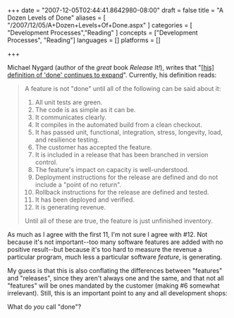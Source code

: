 +++
date = "2007-12-05T02:44:41.8642980-08:00"
draft = false
title = "A Dozen Levels of Done"
aliases = [
	"/2007/12/05/A+Dozen+Levels+Of+Done.aspx"
]
categories = [
	"Development Processes","Reading"
]
concepts = ["Development Processes", "Reading"]
languages = []
platforms = []
 
+++
<p>Michael Nygard (author of the <em>great</em> book <em>Release It!</em>), writes that "<a href="http://www.michaelnygard.com/blog/2007/11/a_dozen_levels_of_done.html">[his] definition of 'done' continues to expand</a>". Currently, his definition reads:</p> <blockquote> <p>A feature is not "done" until all of the following can be said about it: <ol> <li>All unit tests are green.  <li>The code is as simple as it can be.  <li>It communicates clearly.  <li>It compiles in the automated build from a clean checkout.  <li>It has passed unit, functional, integration, stress, longevity, load, and resilience testing.  <li>The customer has accepted the feature. <li>It is included in a release that has been branched in version control.  <li>The feature's impact on capacity is well-understood. <li>Deployment instructions for the release are defined and do not include a "point of no return".  <li>Rollback instructions for the release are defined and tested.  <li>It has been deployed and verified.  <li>It is generating revenue.</li></ol> <p>Until all of these are true, the feature is just unfinished inventory.</p></blockquote> <p>As much as I agree with the first 11, I'm not sure I agree with #12. Not because it's not important--too many software features are added with no positive result--but because it's too hard to measure the revenue a particular program, much less a particular software <em>feature</em>, is generating. <p>My guess is that this is also conflating the differences between "features" and "releases", since they aren't always one and the same, and that not all "features" will be ones mandated by the customer (making #6 somewhat irrelevant). Still, this is an important point to any and all development shops: <p>What do <em>you</em> call "done"?</p>
 
